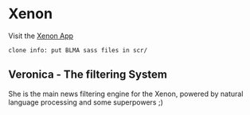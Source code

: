 # Xenon

Visit the [Xenon App](https://xenon.now.sh)

`clone info: put BLMA sass files in scr/`

## Veronica - The filtering System

She is the main news filtering engine for the Xenon, powered by natural language processing and some superpowers ;)

